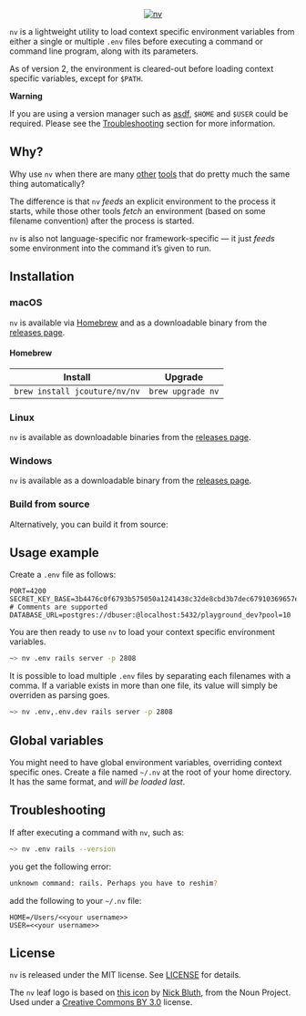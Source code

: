 <p align="center">
  <a href="https://github.com/jcouture/nv">
    <img src="https://i.imgur.com/Q9JoskI.png" alt="nv" />
  </a>
</p>

`nv` is a lightweight utility to load context specific environment variables from either a single or multiple `.env` files before executing a command or command line program, along with its parameters.

As of version 2, the environment is cleared-out before loading context specific variables, except for `$PATH`.

**Warning**

If you are using a version manager such as [asdf](https://asdf-vm.com), `$HOME` and `$USER` could be required. Please see the [Troubleshooting](#troubleshooting) section for more information.


## Why?

Why use `nv` when there are many [other](https://github.com/motdotla/dotenv) [tools](https://github.com/bkeepers/dotenv) that do pretty much the same thing automatically?

The difference is that `nv` _feeds_ an explicit environment to the process it starts, while those other tools _fetch_ an environment (based on some filename convention) after the process is started.

`nv` is also not language-specific nor framework-specific — it just _feeds_ some environment into the command it’s given to run.


## Installation

### macOS

`nv` is available via [Homebrew](#homebrew) and as a downloadable binary from the [releases page](https://github.com/jcouture/nv/releases).

#### Homebrew

| Install                       | Upgrade           |
|-------------------------------|-------------------|
| `brew install jcouture/nv/nv` | `brew upgrade nv` |

### Linux

`nv` is available as downloadable binaries from the [releases page](https://github.com/jcouture/nv/releases).

### Windows

`nv` is available as a downloadable binary from the [releases page](https://github.com/jcouture/nv/releases).

### Build from source

Alternatively, you can build it from source:


## Usage example

Create a `.env` file as follows:

```
PORT=4200
SECRET_KEY_BASE=3b4476c0f6793b575050a1241438c32de8cbd3b7dec67910369657e1c4c41785
# Comments are supported
DATABASE_URL=postgres://dbuser:@localhost:5432/playground_dev?pool=10
```

You are then ready to use `nv` to load your context specific environment variables.

```sh
~> nv .env rails server -p 2808
```

It is possible to load multiple `.env` files by separating each filenames with a comma. If a variable exists in more than one file, its value will simply be overriden as parsing goes.

```sh
~> nv .env,.env.dev rails server -p 2808
```

## Global variables

You might need to have global environment variables, overriding context specific ones. Create a file named `~/.nv` at the root of your home directory. It has the same format, and _will be loaded last_.


## Troubleshooting

If after executing a command with `nv`, such as:

```sh
~> nv .env rails --version
```
you get the following error:

```sh
unknown command: rails. Perhaps you have to reshim?
```

add the following to your `~/.nv` file:

```
HOME=/Users/<<your username>>
USER=<<your username>>
```

## License

`nv` is released under the MIT license. See [LICENSE](./LICENSE) for details.

The `nv` leaf logo is based on [this icon](https://thenounproject.com/term/leaf/1904973/) by [Nick Bluth](https://thenounproject.com/nickbluth/), from the Noun Project. Used under a [Creative Commons BY 3.0](http://creativecommons.org/licenses/by/3.0/) license.
